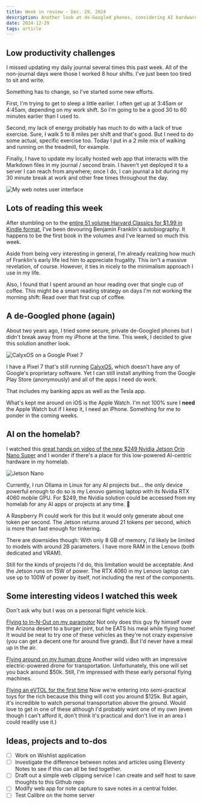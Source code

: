 ```yaml
---
title: Week in review - Dec. 29, 2024
description: Another look at de-Googled phones, considering AI hardware and a 250 year old autobiography
date: 2024-12-29
tags: article
---
```


## Low productivity challenges

I missed updating my daily journal several times this past week. All of the non-journal days were those I worked 8 hour shifts. I've just been too tired to sit and write.

Something has to change, so I've started some new efforts.

First, I'm trying to get to sleep a little earlier. I often get up at 3:45am or 4:45am, depending on my work shift. So I'm going to be a good 30 to 60 minutes earlier than I used to. 

Second, my lack of energy probably has much to do with a lack of true exercise. Sure, I walk 5 to 8 miles per shift and that's good. But I need to do some actual, specific exercise too. Today I put in a 2 mile mix of walking and running on the treadmill, for example. 

Finally, I have to update my locally hosted web app that interacts with the Markdown files in my journal / second brain. I haven't yet deployed it to a server I can reach from anywhere; once I do, I can journal a bit during my 30 minute break at work and other free times throughout the day.

![My web notes user interface](../Images/web_notes-1200w.jpg)

## Lots of reading this week

After stumbling on to the [entire 51 volume Harvard Classics for $1.99 in Kindle format](https://www.amazon.com/Complete-Harvard-Classics-Eireann-Press-ebook/dp/B076PKKZ22), I've been devouring Benjamin Franklin's autobiography. It happens to be the first book in the volumes and I've learned so much this week.

Aside from being very interesting in general, I'm already realizing how much of Franklin's early life led him to appreciate frugality. This isn't a massive revelation, of course. However, it ties in nicely to the minimalism approach I use in my life.

Also, I found that I spent around an hour reading over that single cup of coffee. This might be a smart reading strategy on days I'm not working the morning shift: Read over that first cup of coffee.

## A de-Googled phone (again)

About two years ago, I tried some secure, private de-Googled phones but I didn't break away from my iPhone at the time. This week, I decided to give this solution another look.

![CalyxOS on a Google Pixel 7](../Images/CalyxOS-1200w.jpg)

I have a Pixel 7 that's still running [CalyxOS](https://calyxos.org/), which doesn't have any of Google's proprietary software. Yet I can still install anything from the Google Play Store (anonymously) and all of the apps I need do work. 

That includes my banking apps as well as the Tesla app. 
 
What's kept me around on iOS is the Apple Watch. I'm not 100% sure I **need** the Apple Watch but if I keep it, I need an iPhone. Something for me to ponder in the coming weeks.

## AI on the homelab?

I watched this [great hands on video of the new $249 Nvidia Jetson Orin Nano Super](https://youtu.be/QHBr8hekCzg?si=SK6-gT6279FKt9mX) and I wonder if there's a place for this low-powered AI-centric hardware in my homelab.

![Jetson Nano](../Images/Jetson_Nano-1200w.jpg)

Currently, I run Ollama in Linux for any AI projects but... the only device powerful enough to do so is my Lenovo gaming laptop with its Nvidia RTX 4060 mobile GPU. For $249, the Nvidia solution could be accessed from my homelab for any AI apps or projects at any time. 🤔

A Raspberry Pi could work for this but it would only generate about one token per second. The Jetson returns around 21 tokens per second, which is more than fast enough for tinkering.

There are downsides though: With only 8 GB of memory, I'd likely be limited to models with around 2B parameters. I have more RAM in the Lenovo (both dedicated and VRAM). 

Still for the kinds of projects I'd do, this limitation would be acceptable. And the Jetson runs on 15W of power. The RTX 4060 in my Lenovo laptop can use up to 100W of power by itself, not including the rest of the components.

## Some interesting videos I watched this week

Don't ask why but I was on a personal flight vehicle kick.

[Flying to In-N-Out on my paramotor](https://youtu.be/mBXAGUE91hg?si=bf5gfE0p993HFnIm) Not only does this guy fly himself over the Arizona desert to a burger joint, but he EATS his meal while flying home! It would be neat to try one of these vehicles as they're not crazy expensive (you can get a decent one for around five grand). But I'd never have a meal up in the air.

[Flying around on my human drone](https://youtu.be/gOSt8Q2PvWM?si=0tx21IvbZ1RWhYWm) Another wild video with an impressive electric-powered drone for transportation. Unfortunately, this one will set you back around $50k. Still, I'm impressed with these early personal flying machines.

[Flying an eVTOL for the first time](https://youtu.be/ZVL2yYYFW7Y?si=QbPQJkCUFrtA0lhA) Now we're entering into semi-practical toys for the rich because this thing will cost you around $125k. But again, it's incredible to watch personal transportation above the ground. Would love to get in one of these although I'd probably want one of my own (even though I can't afford it, don't think it's practical and don't live in an area I could readily use it.)

## Ideas, projects and to-dos

- [ ] Work on Wishlist application
- [ ] Investigate the difference between notes and articles using Eleventy Notes to see if this can all be tied together.
- [ ] Draft out a simple web clipping service I can create and self host to save thoughts to this Github repo
- [ ] Modify web app for note capture to save notes in a central folder.
- [ ] Test Calibre on the home server
